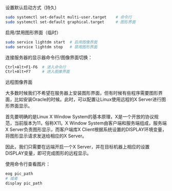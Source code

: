 设置默认启动方式（持久)

```bash
sudo systemctl set-default multi-user.target	# 命令行
sudo systemctl set-default graphical.target		# 图形界面
```



启用/禁用图形界面（临时）

```bash
sudo service lightdm start	# 启用图像界面
sudo service lightdm stop	# 禁用图形界面
```



连接服务器的显示器命令行/图像界面切换：

```bash
Ctrl+Alt+F1-F6	# 进入命令行
Ctrl+Alt+F7		# 进入图像界面
```



远程图像界面

大多数时候我们不希望在服务器上安装图形界面，但有时候有些程序需要图形界面，比如安装Oracle的时候。此时，可以配置让Linux使用远程的X Server进行图形界面显示。

首先要明确的是Linux X Window System的基本原理，X是一个开放的协议规范，当前版本为11，俗称X11。X Window System由客户端和服务端组成，服务端X Server负责图形显示，而客户端库X Client根据系统设置的DISPLAY环境变量，将图形显示请求发送给相应的X Server。

因此，我们只需要在远端开启一个X Server，并在目标机器上相应的设置DISPLAY变量，即可完成图形的远程显示。



使用命令行查看图片：

```bash
eog pic_path
# 或者
display pic_path
```

